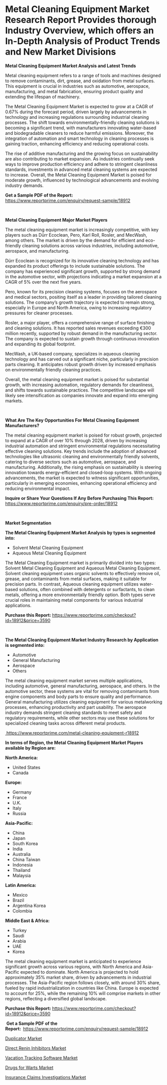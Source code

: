 <p><h1>Metal Cleaning Equipment Market Research Report Provides thorough Industry Overview, which offers an In-Depth Analysis of Product Trends and New Market Divisions</h1></p><p><strong>Metal Cleaning Equipment Market Analysis and Latest Trends</strong></p>
<p><p>Metal cleaning equipment refers to a range of tools and machines designed to remove contaminants, dirt, grease, and oxidation from metal surfaces. This equipment is crucial in industries such as automotive, aerospace, manufacturing, and metal fabrication, ensuring product quality and extending the lifespan of machinery.</p><p>The Metal Cleaning Equipment Market is expected to grow at a CAGR of 0.67% during the forecast period, driven largely by advancements in technology and increasing regulations surrounding industrial cleaning processes. The shift towards environmentally-friendly cleaning solutions is becoming a significant trend, with manufacturers innovating water-based and biodegradable cleaners to reduce harmful emissions. Moreover, the integration of automation and smart technology in cleaning processes is gaining traction, enhancing efficiency and reducing operational costs.</p><p>The rise of additive manufacturing and the growing focus on sustainability are also contributing to market expansion. As industries continually seek ways to improve production efficiency and adhere to stringent cleanliness standards, investments in advanced metal cleaning systems are expected to increase. Overall, the Metal Cleaning Equipment Market is poised for moderate growth, influenced by technological advancements and evolving industry demands.</p></p>
<p><strong>Get a Sample PDF of the Report:&nbsp;</strong> <a href="https://www.reportprime.com/enquiry/request-sample/18912?utm_campaign=104&utm_medium=2&utm_source=Github&utm_content=ia&utm_term=22112024&utm_id=metal-cleaning-equipment">https://www.reportprime.com/enquiry/request-sample/18912</a></p>
<p>&nbsp;</p>
<p><strong>Metal Cleaning Equipment Major Market Players</strong></p>
<p><p>The metal cleaning equipment market is increasingly competitive, with key players such as Dürr Ecoclean, Pero, Karl Roll, Rosler, and MecWash, among others. The market is driven by the demand for efficient and eco-friendly cleaning solutions across various industries, including automotive, aerospace, and manufacturing.</p><p>Dürr Ecoclean is recognized for its innovative cleaning technology and has expanded its product offerings to include sustainable solutions. The company has experienced significant growth, supported by strong demand in the automotive sector, with projections indicating a market expansion at a CAGR of 5% over the next five years.</p><p>Pero, known for its precision cleaning systems, focuses on the aerospace and medical sectors, positing itself as a leader in providing tailored cleaning solutions. The company’s growth trajectory is expected to remain strong, especially in Europe and North America, owing to increasing regulatory pressures for cleaner processes.</p><p>Rosler, a major player, offers a comprehensive range of surface finishing and cleaning solutions. It has reported sales revenues exceeding €300 million recently, supported by robust demand in the manufacturing sector. The company is expected to sustain growth through continuous innovation and expanding its global footprint.</p><p>MecWash, a UK-based company, specializes in aqueous cleaning technology and has carved out a significant niche, particularly in precision parts cleaning. It anticipates robust growth driven by increased emphasis on environmentally friendly cleaning practices.</p><p>Overall, the metal cleaning equipment market is poised for substantial growth, with increasing automation, regulatory demands for cleanliness, and shifts towards sustainable practices. The competitive landscape will likely see intensification as companies innovate and expand into emerging markets.</p></p>
<p>&nbsp;</p>
<p><strong>What Are The Key Opportunities For Metal Cleaning Equipment Manufacturers?</strong></p>
<p><p>The metal cleaning equipment market is poised for robust growth, projected to expand at a CAGR of over 10% through 2028, driven by increasing industrial automation and stringent environmental regulations necessitating effective cleaning solutions. Key trends include the adoption of advanced technologies like ultrasonic cleaning and environmentally friendly solvents, catering to diverse sectors such as automotive, aerospace, and manufacturing. Additionally, the rising emphasis on sustainability is steering innovation towards energy-efficient and closed-loop systems. With ongoing advancements, the market is expected to witness significant opportunities, particularly in emerging economies, enhancing operational efficiency and reducing environmental impact.</p></p>
<p><strong>Inquire or Share Your Questions If Any Before Purchasing This Report:</strong> <a href="https://www.reportprime.com/enquiry/pre-order/18912?utm_campaign=104&utm_medium=2&utm_source=Github&utm_content=ia&utm_term=22112024&utm_id=metal-cleaning-equipment">https://www.reportprime.com/enquiry/pre-order/18912</a></p>
<p>&nbsp;</p>
<p><strong>Market Segmentation</strong></p>
<p><strong>The Metal Cleaning Equipment Market Analysis by types is segmented into:</strong></p>
<p><ul><li>Solvent Metal Cleaning Equipment</li><li>Aqueous Metal Cleaning Equipment</li></ul></p>
<p><p>The Metal Cleaning Equipment market is primarily divided into two types: Solvent Metal Cleaning Equipment and Aqueous Metal Cleaning Equipment. Solvent cleaning equipment uses organic solvents to effectively remove oil, grease, and contaminants from metal surfaces, making it suitable for precision parts. In contrast, Aqueous cleaning equipment utilizes water-based solutions, often combined with detergents or surfactants, to clean metals, offering a more environmentally friendly option. Both types serve crucial roles in maintaining metal components for various industrial applications.</p></p>
<p><strong>Purchase this Report:&nbsp;</strong><a href="https://www.reportprime.com/checkout?id=18912&price=3590&utm_campaign=104&utm_medium=2&utm_source=Github&utm_content=ia&utm_term=22112024&utm_id=metal-cleaning-equipment">https://www.reportprime.com/checkout?id=18912&price=3590</a></p>
<p>&nbsp;</p>
<p><strong>The Metal Cleaning Equipment Market Industry Research by Application is segmented into:</strong></p>
<p><ul><li>Automotive</li><li>General Manufacturing</li><li>Aerospace</li><li>Others</li></ul></p>
<p><p>The metal cleaning equipment market serves multiple applications, including automotive, general manufacturing, aerospace, and others. In the automotive sector, these systems are vital for removing contaminants from engine components and body parts to ensure quality and performance. General manufacturing utilizes cleaning equipment for various metalworking processes, enhancing productivity and part usability. The aerospace industry demands stringent cleaning standards to meet safety and regulatory requirements, while other sectors may use these solutions for specialized cleaning tasks across different metal products.</p></p>
<p><a href="https://www.reportprime.com/metal-cleaning-equipment-r18912?utm_campaign=104&utm_medium=2&utm_source=Github&utm_content=ia&utm_term=22112024&utm_id=metal-cleaning-equipment">&nbsp;https://www.reportprime.com/metal-cleaning-equipment-r18912</a></p>
<p><strong>In terms of Region, the Metal Cleaning Equipment Market Players available by Region are:</strong></p>
<p>
    <p> <strong> North America: </strong>
        <ul>
            <li>United States</li>
            <li>Canada</li>
        </ul>
        </p> 
    <p> <strong> Europe: </strong>
        <ul>
            <li>Germany</li>
            <li>France</li>
            <li>U.K.</li>
            <li>Italy</li>
            <li>Russia</li>
        </ul>
        </p> 
    <p> <strong> Asia-Pacific: </strong>
        <ul>
            <li>China</li>
            <li>Japan</li>
            <li>South Korea</li>
            <li>India</li>
            <li>Australia</li>
            <li>China Taiwan</li>
            <li>Indonesia</li>
            <li>Thailand</li>
            <li>Malaysia</li>
        </ul>
        </p> 
    <p> <strong> Latin America: </strong>
        <ul>
            <li>Mexico</li>
            <li>Brazil</li>
            <li>Argentina Korea</li>
            <li>Colombia</li>
        </ul>
        </p> 
    <p> <strong> Middle East & Africa: </strong>
        <ul>
            <li>Turkey</li>
            <li>Saudi</li>
            <li>Arabia</li>
            <li>UAE</li>
            <li>Korea</li>
        </ul>
    </p>
    </p>
<p><p>The metal cleaning equipment market is anticipated to experience significant growth across various regions, with North America and Asia-Pacific expected to dominate. North America is projected to hold approximately 35% market share, driven by advancements in industrial processes. The Asia-Pacific region follows closely, with around 30% share, fueled by rapid industrialization in countries like China. Europe is expected to account for 25%, while the remaining 10% will comprise markets in other regions, reflecting a diversified global landscape.</p></p>
<p><strong>Purchase this Report: </strong><a href="https://www.reportprime.com/checkout?id=18912&price=3590&utm_campaign=104&utm_medium=2&utm_source=Github&utm_content=ia&utm_term=22112024&utm_id=metal-cleaning-equipment">https://www.reportprime.com/checkout?id=18912&price=3590</a></p>
<p>&nbsp;<strong>Get a Sample PDF of the Report:&nbsp;&nbsp;</strong><a href="https://www.reportprime.com/enquiry/request-sample/18912?utm_campaign=104&utm_medium=2&utm_source=Github&utm_content=ia&utm_term=22112024&utm_id=metal-cleaning-equipment">https://www.reportprime.com/enquiry/request-sample/18912</a></p>
<p><strong></strong></p>
<p><p><a href="https://github.com/borgmrikki329/Market-Research-Report-List-1/blob/main/duplicator-market.md?utm_campaign=104&utm_medium=2&utm_source=Github&utm_content=ia&utm_term=22112024&utm_id=metal-cleaning-equipment">Duplicator Market</a></p><p><a href="https://issuu.com/reportprime-2/docs/direct-renin-inhibitors-market-size_874c9cab91e361?utm_campaign=104&utm_medium=2&utm_source=Github&utm_content=ia&utm_term=22112024&utm_id=metal-cleaning-equipment">Direct Renin Inhibitors Market</a></p><p><a href="https://www.linkedin.com/pulse/future-vacation-tracking-software-market-trend-analysis-pbmaf?utm_campaign=104&utm_medium=2&utm_source=Github&utm_content=ia&utm_term=22112024&utm_id=metal-cleaning-equipment">Vacation Tracking Software Market</a></p><p><a href="https://issuu.com/reportprime-2/docs/drugs-for-warts-market-size-2030.pp_b4d69c24e68e80?utm_campaign=104&utm_medium=2&utm_source=Github&utm_content=ia&utm_term=22112024&utm_id=metal-cleaning-equipment">Drugs for Warts Market</a></p><p><a href="https://www.linkedin.com/pulse/investigating-insurance-claims-investigations-market-size-b0wnf?utm_campaign=104&utm_medium=2&utm_source=Github&utm_content=ia&utm_term=22112024&utm_id=metal-cleaning-equipment">Insurance Claims Investigations Market</a></p></p>